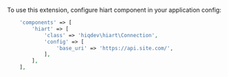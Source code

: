 To use this extension, configure hiart component in your application config:

```php
    'components' => [
        'hiart' => [
            'class' => 'hiqdev\hiart\Connection',
            'config' => [
                'base_uri' => 'https://api.site.com/',
            ],
        ],
    ],
```
